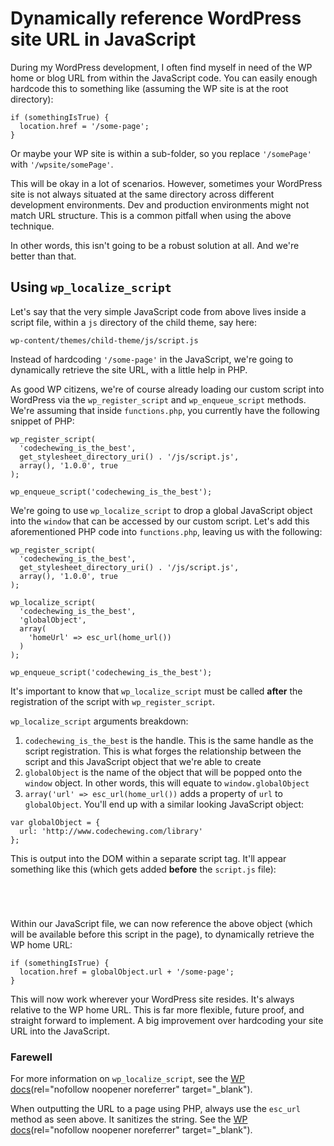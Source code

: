 # Dynamically reference WordPress site URL in JavaScript

During my WordPress development, I often find myself in need of the WP home or blog URL from within the JavaScript code.
You can easily enough hardcode this to something like (assuming the WP site is at the root directory):

```
if (somethingIsTrue) {
  location.href = '/some-page';
}
```

Or maybe your WP site is within a sub-folder, so you replace `'/somePage'` with `'/wpsite/somePage'`.

This will be okay in a lot of scenarios. However, sometimes your WordPress site is not always situated at the same
directory across different development environments. Dev and production environments might not match URL structure.
This is a common pitfall when using the above technique.

In other words, this isn't going to be a robust solution at all. And we're better than that.

## Using `wp_localize_script`

Let's say that the very simple JavaScript code from above lives inside a script file, within a `js` directory of the
child theme, say here:

```
wp-content/themes/child-theme/js/script.js
```

Instead of hardcoding `'/some-page'` in the JavaScript, we're going to dynamically retrieve the site URL,
with a little help in PHP.

As good WP citizens, we're of course already loading our custom script into WordPress via the `wp_register_script`
and `wp_enqueue_script` methods. We're assuming that inside `functions.php`, you currently have the following
snippet of PHP:

```
wp_register_script(
  'codechewing_is_the_best',
  get_stylesheet_directory_uri() . '/js/script.js',
  array(), '1.0.0', true
);

wp_enqueue_script('codechewing_is_the_best');
```

We're going to use `wp_localize_script` to drop a global JavaScript object into the `window` that can be accessed
by our custom script. Let's add this aforementioned PHP code into `functions.php`, leaving us with the following:

```
wp_register_script(
  'codechewing_is_the_best',
  get_stylesheet_directory_uri() . '/js/script.js',
  array(), '1.0.0', true
);

wp_localize_script(
  'codechewing_is_the_best',
  'globalObject',
  array(
    'homeUrl' => esc_url(home_url())
  )
);

wp_enqueue_script('codechewing_is_the_best');
```

It's important to know that `wp_localize_script` must be called **after** the registration of the script with
`wp_register_script`.

`wp_localize_script` arguments breakdown:

1. `codechewing_is_the_best` is the handle. This is the same handle as the script registration. This is what
forges the relationship between the script and this JavaScript object that we're able to create
2. `globalObject` is the name of the object that will be popped onto the `window` object. In other words,
this will equate to `window.globalObject`
3. `array('url' => esc_url(home_url())` adds a property of `url` to `globalObject`. You'll end up with a
similar looking JavaScript object:

```
var globalObject = {
  url: 'http://www.codechewing.com/library'
};
```

This is output into the DOM within a separate script tag. It'll appear something like this (which gets added
**before** the `script.js` file):

<pre><code class="html"><script>
var globalObject = {
  url: 'http://www.codechewing.com/library'
};
</script>
</code></pre>

Within our JavaScript file, we can now reference the above object (which will be available before this script
in the page), to dynamically retrieve the WP home URL:

```
if (somethingIsTrue) {
  location.href = globalObject.url + '/some-page';
}
```

This will now work wherever your WordPress site resides. It's always relative to the WP home URL. This is far
more flexible, future proof, and straight forward to implement. A big improvement over hardcoding your site URL
into the JavaScript.

### Farewell

For more information on `wp_localize_script`, see the
[WP docs](https://codex.wordpress.org/Function_Reference/wp_localize_script)(rel="nofollow noopener noreferrer" target="_blank").

When outputting the URL to a page using PHP, always use the `esc_url` method as seen above. It sanitizes the string.
See the
[WP docs](https://codex.wordpress.org/Function_Reference/esc_url)(rel="nofollow noopener noreferrer" target="_blank").
